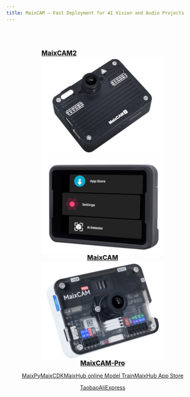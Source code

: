 ```yaml
---
title: MaixCAM — Fast Deployment for AI Vision and Audio Projects
---
```


<script src="/static/js/tailwind.js"></script>

<style>
    #content_body .h1 {
        font-size: 2.2em;
        font-weight: 800;
    }
    .flex_center {
        display:flex;
        flex-direction: column;
        justify-content: center;
        align-items: center;
    }
    #content_body .card_item {
        color: #f0f5f9;
        background: linear-gradient(90deg, #26d0ce, #1a2980);
        border-radius: 1em;
        padding: 1em;
        margin: 1em 0.1em;
    }
    #content_body .card_item img {
        transition: transform 0.4s ease;
    }
    #content_body .item2 {
        width: 90%;
        align-self: start;
        background: linear-gradient(-45deg, #c471ed,  #f64f59);
    }
    #content_body .item3 {
        width: 90%;
        align-self: end;
        background: linear-gradient(-45deg, #12c2e9, #c471ed);
    }
    #content_body .card_item:visited {
        color: #f0f5f9;
    }
    #content_body .card_item:hover {
        border-radius: 1em;
        background: linear-gradient(70deg, #26d0ce, #1a2980);
        padding: 1em;
        margin: 1em 0.1em;
    }
    #content_body .item2:hover {
        background: linear-gradient(-20deg, #c471ed,  #f64f59);
    }
    #content_body .item3:hover {
        background: linear-gradient(-20deg, #12c2e9, #c471ed);
    }
    #content_body .card_item:hover > img {
        transform: rotate(10deg) scale(1.3) ;
    }
    .cams_wrapper {

    }
    .mask_wrapper {
        position: relative;
    }
    .mask {
        position: absolute;
        top: 0;
        left: 0;
        width: 100%;
        height: 100%;
    }
    .item_name {
        font-size: larger;
        font-weight: 800;
    }
    #content_body .btn_blue {
        margin: 1em;
        color: white;
        font-size: 0.9em;
        border-radius: 0.3em;
        padding: 0.5em 2em;
        background-color: #0b4294;
    }
    #content_body .btn_blue:visited {
        color: white;
    }
    #content_body .btn_blue:hover {
        margin: 1em;
        color: white;
        font-size: 0.9em;
        border-radius: 0.3em;
        padding: 0.5em 2em;
        background-color: #082a5e;
    }
    #content_body .btn_red {
        margin: 1em;
        color: white;
        font-size: 0.9em;
        border-radius: 0.3em;
        padding: 0.5em 2em;
        background-color: #a80202
    }
    #content_body .btn_red:visited {
        color: white;
    }
    #content_body .btn_red:hover {
        margin: 1em;
        color: white;
        font-size: 0.9em;
        border-radius: 0.3em;
        padding: 0.5em 2em;
        background-color:#630606;
    }

    .dark #content_body .card_item {
        color: #f0f5f9;
    }
    .dark #content_body a.card_item:visited {
        color: #f0f5f9;
    }
    .dark .card_item {
        background: #292929;
    }
    @media screen and (max-width: 768px) {
        #content_body .item1 {
            flex-direction: column-reverse;
        }
        #content_body .item1 img {
            padding-bottom: 1em;
        }
        #content_body .item2 {
            width: 98%;
        }
        #content_body .item3 {
            width: 98%;
        }
    }
</style>
</style>

<div style="width:100%;" class="flex_center">

<!-- ![MaixCAM](../../assets/maixcam/maixcam.jpeg) -->


</div>

<div style="margin-bottom: 4em"></div>

<div class="flex_center w-full cams_wrapper">
    <div class="flex flex-row w-full">
        <a href="./maixcam2.html" class="flex flex-row items-center justify-around w-full card_item mask_wrapper">
            <div class="item_name">MaixCAM2</div>
            <img src="/static/image/maixcam2_small.png">
            <div class="mask"></div>
        </a>
    </div>
    <div class="flex flex-row w-full justify-between">
        <div class="flex_center flex-row w-1/2 justify-start">
            <a href="./maixcam.html" class="flex_center card_item mask_wrapper">
                <img src="/static/image/maixcam_small.png">
                <div class="item_name pt-1">MaixCAM</div>
                <div class="mask"></div>
            </a>
        </div>
        <div class="flex_center flex-row w-1/2 justify-end">
            <a href="./maixcam_pro.html" class="flex_center card_item mask_wrapper">
                <img src="/static/image/maixcam_pro_small.png">
                <div class="item_name pt-1">MaixCAM-Pro</div>
                <div class="mask"></div>
            </a>
        </div>
    </div>
</div>

<div class="center mb-20"></div>


<div style="padding: 1em 0 0 0; display: flex; justify-content: center">
    <a target="_blank" class="btn_blue" href="https://wiki.sipeed.com/maixpy/">MaixPy </a>
    <a target="_blank" class="btn_blue" href="https://wiki.sipeed.com/maixcdk/">MaixCDK</a>
        <a target="_blank" class="btn_blue" href="https://maixhub.com">MaixHub online Model Train</a>
        <a target="_blank" class="btn_blue" href="https://maixhub.com/app">MaixHub App Store</a>
</div>

<div style="padding: 1em 0 0 0; display: flex; justify-content: center">
    <a target="_blank" class="btn_red" href="https://item.taobao.com/item.htm?id=784724795837">Taobao</a>
    <a target="_blank" class="btn_red" href="https://www.aliexpress.com/store/911876460">AliExpress</a>
</div>

